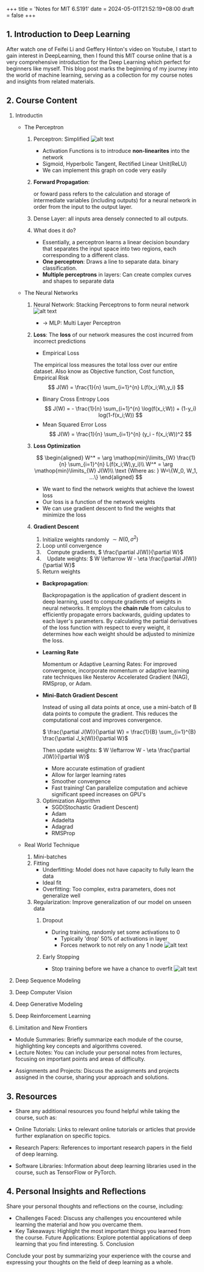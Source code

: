 +++
title = 'Notes for MIT 6.S191'
date = 2024-05-01T21:52:19+08:00
draft = false
+++

## 1. Introduction to Deep Learning

After watch one of Feifei Li and Geffery Hinton's video on Youtube, I start to gain interest in DeepLearning, then I found this MIT course online that is a very comprehensive introduction for the Deep Learning which perfect for beginners like myself. This blog post marks the beginning of my journey into the world of machine learning, serving as a collection for my course notes and insights from related materials.

## 2. Course Content

1. Introductin
    - The Perceptron
        1. Perceptron: Simplified
            ![alt text](/MIT6.S191/perceptron.png)
            * Activation Functions is to introduce **non-linearites** into the network
            * Sigmoid, Hyperbolic Tangent, Rectified Linear Unit(ReLU)
            * We can implement this graph on code very easily
        2. **Forward Propagation**:

            or foward pass refers to the calculation and storage of intermediate variables (including outputs) for a neural network in order from the input to the output layer.

        2. Dense Layer: all inputs area densely connected to all outputs.
        3. What does it do?
            * Essentially, a perceptron learns a linear decision boundary that separates the input space into two regions, each corresponding to a different class.
            * **One perceptron**: Draws a line to separate data. binary classification.
            * **Multiple perceptrons** in layers: Can create complex curves and shapes to separate data

    - The Neural Networks
        1. Neural Network: Stacking Perceptrons to form neural network
            ![alt text](/MIT6.S191/SLNN.png)
            * -> MLP: Multi Layer Perceptron
        2. **Loss**: The **loss** of our network measures the cost incurred from incorrect predictions
            * Empirical Loss

            The empirical loss measures the total loss over our entire dataset. Also know as Objective function, Cost function, Empirical Risk
                $$
                J(W) = \frac{1}{n} \sum_{i=1}^{n} L(f(x_i;W),y_i)
                $$
            * Binary Cross Entropy Loos
                $$
                J(W) = - \frac{1}{n} \sum_{i=1}^{n} \log(f(x_i;W)) + (1-y_i) log(1-f(x_i;W))
                $$
            * Mean Squared Error Loss
                $$
                J(W) = \frac{1}{n} \sum_{i=1}^{n} (y_i - f(x_i;W))^2
                $$
        3. **Loss Optimization**
            
            $$
                \begin{aligned}
                W^* = \arg \mathop{min}\limits_{W} \frac{1}{n} \sum_{i=1}^{n} L(f(x_i;W),y_i)\\
                W^* = \arg \mathop{min}\limits_{W} J(W)\\
                \text {Where as: } W=\{W_0, W_1, ...\}
                \end{aligned}
            $$

            - We want to find the network weights that achieve the lowest loss
            - Our loss is a function of the network weights
            - We can use gradient descent to find the weights that minimize the loss

        3. **Gradient Descent**

            1. Initialize weights randomly $\sim N(0,\sigma^2)$
            2. Loop until convergence
            3. &nbsp;&nbsp; Compute gradients, $ \frac{\partial J(W)}{\partial W}$
            4. &nbsp;&nbsp; Update weights: $ W \leftarrow W - \eta \frac{\partial J(W)}{\partial W}$
            5. Return weights

            - **Backpropagation**: 

                Backpropagation is the application of gradient descent in deep learning, used to compute gradients of weights in neural networks. It employs the **chain rule** from calculus to efficiently propagate errors backwards, guiding updates to each layer's parameters. By calculating the partial derivatives of the loss function with respect to every weight, it determines how each weight should be adjusted to minimize the loss.


            - **Learning Rate**

                Momentum or Adaptive Learning Rates: For improved convergence, incorporate momentum or adaptive learning rate techniques like Nesterov Accelerated Gradient (NAG), RMSprop, or Adam.

            - **Mini-Batch Gradient Descent**

                Instead of using all data points at once, use a mini-batch of B data points to compute the gradient. This reduces the computational cost and improves convergence.


                $ \frac{\partial J(W)}{\partial W} = \frac{1}{B} \sum_{i=1}^{B} \frac{\partial J_k(W)}{\partial W}$

                Then update weights: $ W \leftarrow W - \eta \frac{\partial J(W)}{\partial W}$

                - More accurate estimation of gradient
                - Allow for larger learning rates
                - Smoother convergence
                - Fast training! Can parallelize computation and achieve significant speed increases on GPU's
            3. Optimization Algorithm
                * SGD(Stochastic Gradient Descent)
                * Adam
                * Adadelta
                * Adagrad
                * RMSProp


        
    - Real World Technique 
        1. Mini-batches
        2. Fitting
            * Underfitting: Model does not have capacity to fully learn the data
            * Ideal fit
            * Overfitting: Too complex, extra parameters, does not generalize well
        3. Regularization: Improve generalization of our model on unseen data
            1. Dropout
                * During training, randomly set some activations to 0
                    * Typically 'drop' 50% of activations in layer
                    * Forces network to not rely on any 1 node
                ![alt text](/MIT6.S191/dropout.png)

            2. Early Stopping

                * Stop training before we have a chance to overfit
                ![alt text](/MIT6.S191/earlystopping.png)

2. Deep Sequence Modeling
3. Deep Computer Vision
4. Deep Generative Modeling
5. Deep Reinforcement Learning
6. Limitation and New Frontiers

-  Module Summaries: Briefly summarize each module of the course, highlighting key concepts and algorithms covered.
-  Lecture Notes: You can include your personal notes from lectures, focusing on important points and areas of difficulty.
*  Assignments and Projects: Discuss the assignments and projects assigned in the course, sharing your approach and solutions.

## 3. Resources

- Share any additional resources you found helpful while taking the course, such as:

- Online Tutorials: Links to relevant online tutorials or articles that provide further explanation on specific topics.
- Research Papers: References to important research papers in the field of deep learning.
- Software Libraries: Information about deep learning libraries used in the course, such as TensorFlow or PyTorch. 
## 4. Personal Insights and Reflections

Share your personal thoughts and reflections on the course, including:

- Challenges Faced: Discuss any challenges you encountered while learning the material and how you overcame them.
- Key Takeaways: Highlight the most important things you learned from the course.
Future Applications: Explore potential applications of deep learning that you find interesting. 5. Conclusion

Conclude your post by summarizing your experience with the course and expressing your thoughts on the field of deep learning as a whole.
